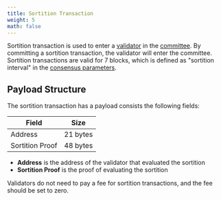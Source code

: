 ```yaml
---
title: Sortition Transaction
weight: 5
math: false
---
```


Sortition transaction is used to enter a [validator](/concepts/blockchain/validator/)
in the [committee](/concepts/consensus/committee/).
By committing a sortition transaction, the validator will enter the committee.
Sortition transactions are valid for 7 blocks, which is defined as "sortition interval" in the
[consensus parameters](/concepts/consensus/parameters/).

## Payload Structure

The sortition transaction has a payload consists the following fields:

| Field           | Size     |
| --------------- | -------- |
| Address         | 21 bytes |
| Sortition Proof | 48 bytes |

- **Address** is the address of the validator that evaluated the sortition
- **Sortition Proof** is the proof of evaluating the sortition

Validators do not need to pay a fee for sortition transactions, and the fee should be set to zero.
